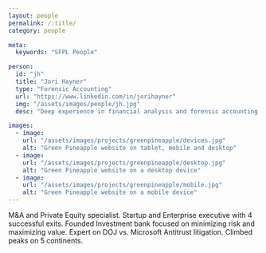 ```yaml
---
layout: people
permalink: /:title/
category: people

meta:
  keywords: "SFPL People"

person:
  id: "jh"
  title: "Jori Hayner"
  type: "Forensic Accounting"
  url: "https://www.linkedin.com/in/jorihayner"
  img: "/assets/images/people/jh.jpg"
  desc: "Deep experience in financial analysis and forensic accounting. Wonderful at translating your growth ideas into a dynamic business model. She's quantified damages in some of the nation’s largest lawsuits, and understands risk mitigation and costs of non-compliance."

images:
  - image:
    url: "/assets/images/projects/greenpineapple/devices.jpg"
    alt: "Green Pineapple website on tablet, mobile and desktop"
  - image:
    url: "/assets/images/projects/greenpineapple/desktop.jpg"
    alt: "Green Pineapple website on a desktop device"
  - image:
    url: "/assets/images/projects/greenpineapple/mobile.jpg"
    alt: "Green Pineapple website on a mobile device"
---
```

<p>M&A and Private Equity specialist. Startup and Enterprise executive with 4 successful exits. Founded Investment bank focused on minimizing risk and maximizing value. Expert on DOJ vs. Microsoft Antitrust litigation. Climbed peaks on 5 continents.</p>